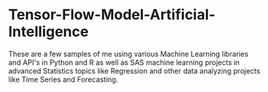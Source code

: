 # Tensor-Flow-Model-Artificial-Intelligence
These are a few samples of me using various Machine Learning libraries and API's in Python and R as well as SAS machine learning projects in advanced Statistics topics like Regression and other data analyzing projects like Time Series and Forecasting.
